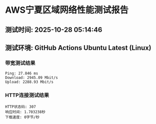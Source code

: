 # AWS宁夏区域网络性能测试报告
## 测试时间: 2025-10-28 05:14:46
## 测试环境: GitHub Actions Ubuntu Latest (Linux)

### 带宽测试结果
```
Ping: 27.846 ms
Download: 2945.09 Mbit/s
Upload: 2288.93 Mbit/s
```

### HTTP连接测试结果
```
HTTP状态码: 307
响应时间: 1.703238秒
下载速度: 0字节/秒
```


